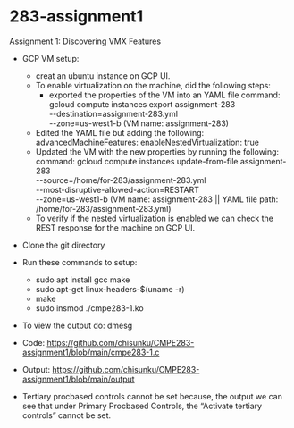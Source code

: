 # 283-assignment1

Assignment 1: Discovering VMX Features

- GCP VM setup:
    - creat an ubuntu instance on GCP UI.
    - To enable virtualization on the machine, did the following steps:
        - exported the properties of the VM into an YAML file
    			command: gcloud compute instances export assignment-283 \
              					--destination=assignment-283.yml \
              					--zone=us-west1-b
              					(VM name: assignment-283)
    - Edited the YAML file but adding the following:
    			advancedMachineFeatures:
      				enableNestedVirtualization: true
    - Updated the VM with the new properties by running the following:
   	 	command: gcloud compute instances update-from-file assignment-283 \
              				--source=/home/for-283/assignment-283.yml \
              				--most-disruptive-allowed-action=RESTART \
              				--zone=us-west1-b
              				(VM name: assignment-283 || YAML file path: /home/for-283/assignment-283.yml)
    - To verify if the nested virtualization is enabled we can check the REST response for the machine on GCP UI.

- Clone the git directory
- Run these commands to setup:
    - sudo apt install gcc make
    - sudo apt-get linux-headers-$(uname -r)
    - make
    - sudo insmod ./cmpe283-1.ko
- To view the output do: dmesg

- Code: https://github.com/chisunku/CMPE283-assignment1/blob/main/cmpe283-1.c
- Output: https://github.com/chisunku/CMPE283-assignment1/blob/main/output
- Tertiary procbased controls cannot be set because, the output we can see that under Primary Procbased Controls, the “Activate tertiary controls” cannot be set. 
